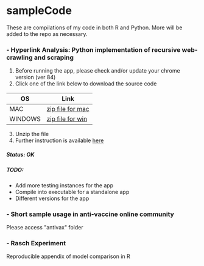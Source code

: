 # sampleCode

These are compilations of my code in both R and Python. More will be added to the repo as necessary. 

### - Hyperlink Analysis: Python implementation of recursive web-crawling and scraping
1. Before running the app, please check and/or update your chrome version (ver 84)
2. Click one of the link below to download the source code

OS            | Link
------------- | -------------
MAC           | [zip file for mac](https://github.com/jksinamo/sampleCode/releases/download/v.1.0/WebCrawl.v.1-84-mac.zip)
WINDOWS       | [zip file for win](https://github.com/jksinamo/sampleCode/releases/download/v.1.0/WebCrawl.v.1-84-win.zip)

3. Unzip the file 
4. Further instruction is available [here](https://github.com/jksinamo/sampleCode/blob/experimental/Hyperlink%20Analysis/README.md)

##### Status: OK

##### TODO:
- Add more testing instances for the app
- Compile into executable for a standalone app
- Different versions for the app

### - Short sample usage in anti-vaccine online community 
Please access "antivax" folder

### - Rasch Experiment
Reproducible appendix of model comparison in R 

